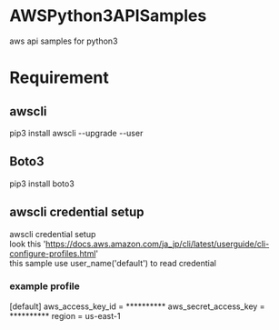 # AWSPython3APISamples  
aws api samples for python3  

# Requirement  
## awscli  
 pip3 install awscli  --upgrade --user
## Boto3  
 pip3 install boto3

## awscli credential setup  
 awscli credential setup  
 look this 'https://docs.aws.amazon.com/ja_jp/cli/latest/userguide/cli-configure-profiles.html'  
 this sample use user_name('default') to read credential  
### example profile
 [default]
 aws_access_key_id = **********
 aws_secret_access_key = **********
 region = us-east-1
	
